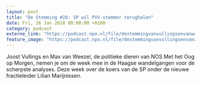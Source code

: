 ```yaml
---
layout: post
title: "De Stemming #28: SP wil PVV-stemmer terughalen"
date: Fri, 26 Jan 2018 00:00:00 +0100
category: podcast
externe_link: "https://podcast.npo.nl/file/destemmingvanvullingsenvanweezel/2963/nporadio1_destemmingvanvullingsenvanweezel_20180126_de-stemming-28-sp-wil-pvv-stemmer-terughalen.mp3"
feature_image: "https://podcast.npo.nl/file/destemmingvanvullingsenvanweezel/2963/nporadio1_destemmingvanvullingsenvanweezel_20180126_de-stemming-28-sp-wil-pvv-stemmer-terughalen.mp3"
---
```


Joost Vullings en Max van Weezel, de politieke dieren van NOS Met het Oog op Morgen, nemen je om de week mee in de Haagse wandelgangen voor de scherpste analyses. Deze week over de koers van de SP onder de nieuwe fractieleider Lilian Marijnissen.
